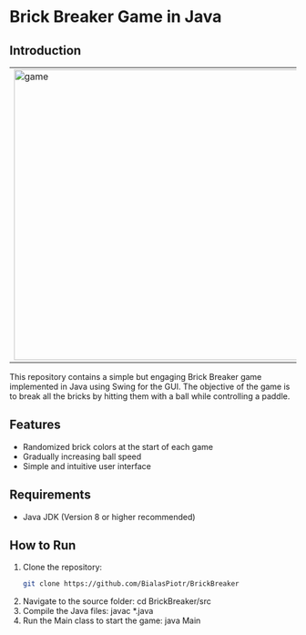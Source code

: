 # Brick Breaker Game in Java

## Introduction
<table>
  <tr>
    <td>
      <img width="510" alt="game" src="https://github.com/BialasPiotr/BrickBreaker/assets/96840701/2ee983e6-d6aa-4b1d-9069-656f2873f956">
    </td>
    <td>
      <img width="511" alt="Menu" src="https://github.com/BialasPiotr/BrickBreaker/assets/96840701/5ba5238e-09b0-4684-9513-1d385e96a431">
    </td>
  </tr>
</table>

This repository contains a simple but engaging Brick Breaker game implemented in Java using Swing for the GUI. The objective of the game is to break all the bricks by hitting them with a ball while controlling a paddle.

## Features

- Randomized brick colors at the start of each game
- Gradually increasing ball speed
- Simple and intuitive user interface

## Requirements

- Java JDK (Version 8 or higher recommended)

## How to Run 

1. Clone the repository:
   ```bash
   git clone https://github.com/BialasPiotr/BrickBreaker
2. Navigate to the source folder:
   cd BrickBreaker/src
3. Compile the Java files:
   javac *.java
4. Run the Main class to start the game:
   java Main
